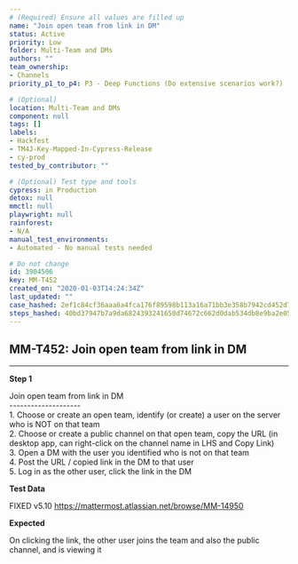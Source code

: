 ```yaml
---
# (Required) Ensure all values are filled up
name: "Join open team from link in DM"
status: Active
priority: Low
folder: Multi-Team and DMs
authors: ""
team_ownership: 
- Channels
priority_p1_to_p4: P3 - Deep Functions (Do extensive scenarios work?)

# (Optional)
location: Multi-Team and DMs
component: null
tags: []
labels: 
- Hackfest
- TM4J-Key-Mapped-In-Cypress-Release
- cy-prod
tested_by_contributor: ""

# (Optional) Test type and tools
cypress: in Production
detox: null
mmctl: null
playwright: null
rainforest: 
- N/A
manual_test_environments: 
- Automated - No manual tests needed

# Do not change
id: 3904506
key: MM-T452
created_on: "2020-01-03T14:24:34Z"
last_updated: ""
case_hashed: 2ef1c84cf36aaa6a4fca176f89598b113a16a71bb3e358b7942cd452d7b8513a590d8232d9b9b55d8364d200f9bb730a
steps_hashed: 40bd37947b7a9da6824393241650d74672c662d0dab534db8e9ba2e0534788c998eadf656e6881d07485dee4d6d0dc5b
---
```


<!-- (Auto-generated) Based on frontmatter's "key" and "name" -->

## MM-T452: Join open team from link in DM

---

**Step 1**

Join open team from link in DM\
\--------------------\
1\. Choose or create an open team, identify (or create) a user on the server who is NOT on that team\
2\. Choose or create a public channel on that open team, copy the URL (in desktop app, can right-click on the channel name in LHS and Copy Link)\
3\. Open a DM with the user you identified who is not on that team\
4\. Post the URL / copied link in the DM to that user\
5\. Log in as the other user, click the link in the DM

**Test Data**

FIXED v5.10 <https://mattermost.atlassian.net/browse/MM-14950>

**Expected**

On clicking the link, the other user joins the team and also the public channel, and is viewing it
